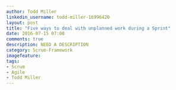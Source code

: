 ```yaml
---
author: Todd Miller
linkedin_username: todd-miller-16996420
layout: post
title: "Five ways to deal with unplanned work during a Sprint"
date: 2016-07-15 07:00
comments: true
description: NEED A DESCRIPTION
category: Scrum-Framework
imagefeature:
tags:
- Scrum
- Agile
- Todd Miller
---
```


[//]: # (Situation)


[//]: # (Complication)


[//]: # (Question)


[//]: # (Answer)
